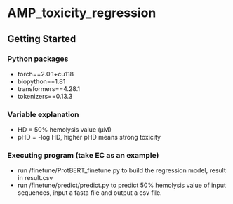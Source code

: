 # AMP_toxicity_regression

## Getting Started

### Python packages

* torch==2.0.1+cu118
* biopython==1.81
* transformers==4.28.1
* tokenizers==0.13.3
### Variable explanation 
* HD = 50% hemolysis value (μM)
* pHD = -log HD, higher pHD means strong toxicity
### Executing program (take EC as an example)
* run /finetune/ProtBERT_finetune.py to build the regression model, result in result.csv
* run /finetune/predict/predict.py to predict 50% hemolysis value of input sequences, input a fasta file and output a csv file.
